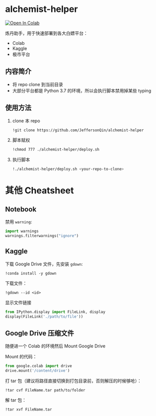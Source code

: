 # alchemist-helper

<a href="https://colab.research.google.com/gist/JeffersonQin/fee89976e6c15cc2828a682baf693621/easyclone.ipynb"><img src="https://colab.research.google.com/assets/colab-badge.svg" alt="Open In Colab"/></a>

炼丹助手，用于快速部署到各大白嫖平台：

* Colab
* Kaggle
* 极市平台

## 内容简介

* 将 repo clone 到当前目录
* 大部分平台都是 Python 3.7 的环境，所以会执行脚本禁用掉某些 typing

## 使用方法

1. clone 本 repo
   ```bash
   !git clone https://github.com/JeffersonQin/alchemist-helper
   ```
2. 脚本赋权
   ```bash
   !chmod 777 ./alchemist-helper/deploy.sh
   ```
3. 执行脚本
   ```bash
   !./alchemist-helper/deploy.sh <your-repo-to-clone>
   ```

# 其他 Cheatsheet

## Notebook

禁用 `warning`:

```python
import warnings
warnings.filterwarnings("ignore")
```

## Kaggle

下载 Google Drive 文件，先安装 `gdown`:

```
!conda install -y gdown
```

下载文件：

```
!gdown --id <id>
```

显示文件链接

```python
from IPython.display import FileLink, display
display(FileLink('./path/to/file'))
```

## Google Drive 压缩文件

随便进一个 Colab 的环境然后 Mount Google Drive

Mount 的代码：

```python
from google.colab import drive
drive.mount('/content/drive')
```

打 tar 包（建议将路径直接切换到打包目录前，否则解压的时候够呛）：

```
!tar cvf FileName.tar path/to/folder
```

解 tar 包：

```
!tar xvf FileName.tar
```
